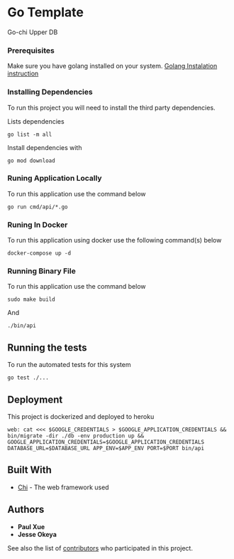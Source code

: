 # Go Template

Go-chi Upper DB

### Prerequisites

Make sure you have golang installed on your system. [Golang Instalation instruction](https://golang.org/doc/install)

### Installing Dependencies

To run this project you will need to install the third party dependencies.

Lists dependencies

```
go list -m all
```

Install dependencies with

```
go mod download
```

### Runing Application Locally

To run this application use the command below

```
go run cmd/api/*.go 
```

### Runing In Docker
To run this application using docker use the following command(s) below

```
docker-compose up -d 
```

### Running Binary File

To run this application use the command below

```
sudo make build
```

And

```
./bin/api
```

## Running the tests

To run the automated tests for this system

```
go test ./...
```

## Deployment

This project is dockerized and deployed to heroku

```
web: cat <<< $GOOGLE_CREDENTIALS > $GOOGLE_APPLICATION_CREDENTIALS && bin/migrate -dir ./db -env production up && GOOGLE_APPLICATION_CREDENTIALS=$GOOGLE_APPLICATION_CREDENTIALS DATABASE_URL=$DATABASE_URL APP_ENV=$APP_ENV PORT=$PORT bin/api
```

## Built With
* [Chi](https://github.com/go-chi/chi) - The web framework used

## Authors
* **Paul Xue**
* **Jesse Okeya**

See also the list of [contributors](https://github.com/your/project/contributors) who participated in this project.